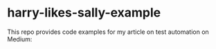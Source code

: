 # harry-likes-sally-example
This repo provides code examples for my article on test automation on Medium: 
